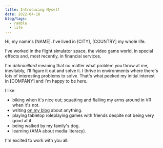 ```yaml
---
title: Introducing Myself
date: 2022-04-18
blog/tags:
  - ramble
  - life
---
```


Hi, my name's [NAME]. I've lived in [CITY], [COUNTRY] my whole life.

I've worked in the flight simulator space, the video game world, in special effects and, most recently, in financial services.

I'm _débrouillard_ meaning that no matter what problem you throw at me, inevitably, I'll figure it out and solve it. I thrive in environments where there's lots of interesting problems to solve. That's what peeked my initial interest in [COMPANY] and I'm happy to be here.

I like:

- biking when it's nice out; squatting and flailing my arms around in VR when it's not.
- writing [on my blog](/blog/2022-01-14/) about anything.
- playing tabletop roleplaying games with friends despite not being very good at it.
- being walked by my family's dog.
- learning (AMA about media literacy).

I'm excited to work with you all.
